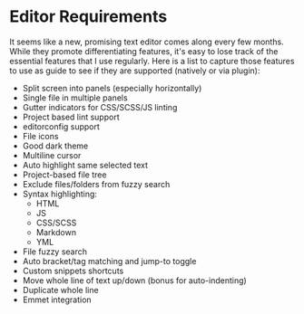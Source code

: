 # Editor Requirements
It seems like a new, promising text editor comes along every few months. While they promote differentiating features, it's easy to lose track of the essential features that I use regularly. Here is a list to capture those features to use as guide to see if they are supported (natively or via plugin):

* Split screen into panels (especially horizontally)
* Single file in multiple panels
* Gutter indicators for CSS/SCSS/JS linting
* Project based lint support
* editorconfig support
* File icons
* Good dark theme
* Multiline cursor
* Auto highlight same selected text
* Project-based file tree
* Exclude files/folders from fuzzy search
* Syntax highlighting:
    * HTML
    * JS
    * CSS/SCSS
    * Markdown
    * YML
* File fuzzy search
* Auto bracket/tag matching and jump-to toggle
* Custom snippets shortcuts
* Move whole line of text up/down (bonus for auto-indenting)
* Duplicate whole line
* Emmet integration
